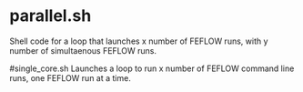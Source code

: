 # parallel.sh
Shell code for a loop that launches x number of FEFLOW runs, with y number of simultaenous FEFLOW runs.

#single_core.sh
Launches a loop to run x number of FEFLOW command line runs, one FEFLOW run at a time. 
